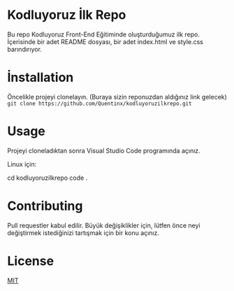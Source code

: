 # Kodluyoruz İlk Repo

Bu repo Kodluyoruz Front-End Eğitiminde oluşturduğumuz ilk repo. İçerisinde bir adet README dosyası, bir adet index.html ve style.css barındırıyor.
# İnstallation

Öncelikle projeyi clonelayın. (Buraya sizin reponuzdan aldığınız link gelecek)
`git clone https://github.com/Quentinx/kodluyoruzilkrepo.git`

# Usage

Projeyi cloneladıktan sonra Visual Studio Code programında açınız.

Linux için:

cd kodluyoruzilkrepo
code .

# Contributing

Pull requestler kabul edilir. Büyük değişiklikler için, lütfen önce neyi değiştirmek istediğinizi tartışmak için bir konu açınız.
# License

[MIT](https://choosealicense.com/licenses/mit/)


